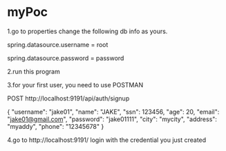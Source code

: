 # myPoc
1.go to properties change the following db info as yours.

spring.datasource.username = root

spring.datasource.password = password

2.run this program

3.for your first user, you need to use POSTMAN

POST
http://localhost:9191/api/auth/signup

{
"username": "jake01",
"name": "JAKE",
"ssn": 123456,
"age": 20,
"email": "jake01@gmail.com",
"password": "jake01111",
"city": "mycity",
"address": "myaddy",
"phone": "12345678"
}

4.go to http://localhost:9191/
login with the credential you just created
